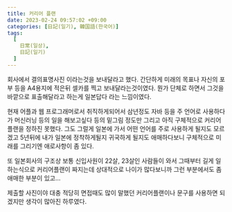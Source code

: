 ```yaml
---
title: 커리어 플랜
date: 2023-02-24 09:57:02 +09:00
categories: [日記(일기), 韓国語(한국어)]
tags:
  [
    日常(일상),
    日記(일기)
  ]
---
```

회사에서 결의표명사진 이라는것을 보내달라고 했다.
간단하게 미래의 목표나 자신의 포부 등을 A4용지에 적은뒤 셀카를 찍고 보내달라는것이였다.
뭔가 단체로 하면서 그것을 바깥으로 표출해달라고 하는게 일본답다 라는 느낌이였다.

현재 어플과 웹 프로그래머로서 취직하게되어서 삼년정도 자바 등을 주 언어로 사용하다가 머신러닝 등의 일을 해보고싶다 등의 밑그림 정도만 그리고 아직 구체적으로 커리어 플랜을 정하진 못했다.
그도 그럴게 일본에 가서 어떤 언어를 주로 사용하게 될지도 모르겠고 5년뒤에 내가 일본에 정착하게될지 귀국하게 될지도 애매하다보니 구체적으로 미래를 그리기엔 애로사항이 좀 있다.

또 일본회사의 구조상 보통 신입사원이 22살, 23살인 사람들이 와서 그때부터 길게 일하는식으로 커리어플랜이 짜지는데 상대적으로 나이가 많다보니까 그런 부분에서도 좀 애매한 부분이 있고...

 

제출할 사진이야 대충 적당히 면접때도 많이 말했던 커리어플랜이나 문구를 사용하면 되겠지만 생각이 많아진 하루였다.